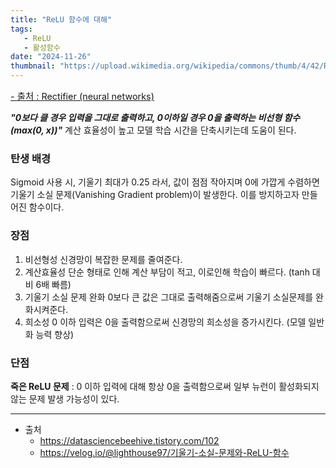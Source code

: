 ```yaml
---
title: "ReLU 함수에 대해"
tags:
   - ReLU
   - 활성함수
date: "2024-11-26"
thumbnail: "https://upload.wikimedia.org/wikipedia/commons/thumb/4/42/ReLU_and_GELU.svg/220px-ReLU_and_GELU.svg.png"
---
```

<a style="font-size:0.9rem" href="https://en.wikipedia.org/wiki/Rectifier_(neural_networks)">- 출처 : Rectifier (neural networks)</a>

***"0보다 클 경우 입력을 그대로 출력하고, 0이하일 경우 0을 출력하는 비선형 함수 (max(0, x))"***
계산 효율성이 높고 모델 학습 시간을 단축시키는데 도움이 된다.

### 탄생 배경
Sigmoid 사용 시, 기울기 최대가 0.25 라서, 값이 점점 작아지며 0에 가깝게 수렴하면 기울기 소실 문제(Vanishing Gradient problem)이 발생한다. 이를 방지하고자 만들어진 함수이다.

### 장점
1. 비선형성
    신경망이 복잡한 문제를 줄여준다.
2. 계산효율성
    단순 형태로 인해 계산 부담이 적고, 이로인해 학습이 빠르다. (tanh 대비 6배 빠름)
3. 기울기 소실 문제 완화
    0보다 큰 값은 그대로 출력해줌으로써 기울기 소실문제를 완화시켜준다.
4. 희소성
    0 이하 입력은 0을 출력함으로써 신경망의 희소성을 증가시킨다. (모델 일반화 능력 향상)

### 단점
**죽은 ReLU 문제** : 0 이하 입력에 대해 항상 0을 출력함으로써 일부 뉴런이 활성화되지 않는 문제 발생 가능성이 있다.

---

- 출처
  - <https://datasciencebeehive.tistory.com/102>
  - <https://velog.io/@lighthouse97/기울기-소실-문제와-ReLU-함수>